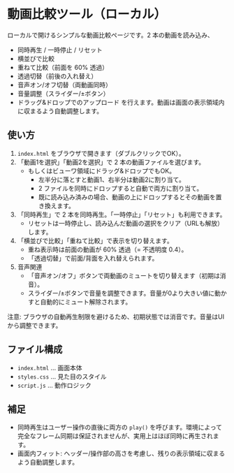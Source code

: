 # 動画比較ツール（ローカル）

ローカルで開けるシンプルな動画比較ページです。2 本の動画を読み込み、
- 同時再生 / 一時停止 / リセット
- 横並びで比較
- 重ねて比較（前面を 60% 透過）
- 透過切替（前後の入れ替え）
- 音声オン/オフ切替（両動画同時）
- 音量調整（スライダー/±ボタン）
- ドラッグ&ドロップでのアップロード
を行えます。動画は画面の表示領域内に収まるよう自動調整します。

## 使い方
1. `index.html` をブラウザで開きます（ダブルクリックでOK）。
2. 「動画1を選択」「動画2を選択」で 2 本の動画ファイルを選びます。
   - もしくはビューワ領域にドラッグ&ドロップでもOK。
     - 左半分に落とすと動画1、右半分は動画2に割り当て。
     - 2 ファイルを同時にドロップすると自動で両方に割り当て。
     - 既に読み込み済みの場合、動画の上にドロップするとその動画を置き換えます。
3. 「同時再生」で 2 本を同時再生。「一時停止」「リセット」も利用できます。
   - リセットは一時停止し、読み込んだ動画の選択をクリア（URLも解放）します。
4. 「横並びで比較」「重ねて比較」で表示を切り替えます。
   - 重ね表示時は前面の動画が 60% 透過（= 不透明度 0.4）。
   - 「透過切替」で前面/背面を入れ替えられます。
5. 音声関連
   - 「音声オン/オフ」ボタンで両動画のミュートを切り替えます（初期は消音）。
   - スライダー/±ボタンで音量を調整できます。音量が0より大きい値に動かすと自動的にミュート解除されます。

注意: ブラウザの自動再生制限を避けるため、初期状態では消音です。音量はUIから調整できます。

## ファイル構成
- `index.html` … 画面本体
- `styles.css` … 見た目のスタイル
- `script.js` … 動作ロジック

## 補足
- 同時再生はユーザー操作の直後に両方の `play()` を呼びます。環境によって完全なフレーム同期は保証されませんが、実用上はほぼ同時に再生されます。
- 画面内フィット: ヘッダー/操作部の高さを考慮し、残りの表示領域に収まるよう自動調整します。
